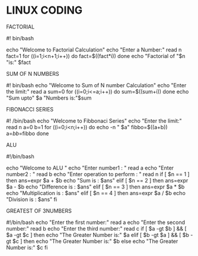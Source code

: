 # LINUX CODING
FACTORIAL 

#! bin/bash 

echo "Welcome to Factorial Calculation"
echo "Enter a Number:"
read n
fact=1
for ((i=1;i<n+1;i++))
do
fact=$((fact*i))
done
echo "Factorial of "$n "is:" $fact

SUM OF N NUMBERS

 #! bin/bash
echo "Welcome to Sum of N number Calculation"
echo "Enter the limit:"
read a
sum=0
for ((i=0;i<=a;i++))
do
sum=$((sum+i))
done
echo "Sum upto" $a "Numbers is:"$sum

FIBONACCI SERIES 

#! /bin/bash
echo "Welcome to Fibbonaci Series"
echo "Enter the limit:"
read n
a=0
b=1
for ((i=0;i<n;i++))
do
echo -n " $a"
fibbo=$((a+b))
a=$b
b=$fibbo
done

ALU

#!/bin/bash

echo "Welcome to ALU "
echo "Enter number1 : "
read a
echo "Enter number2 : "
read b
echo "Enter operation to perform : "
read n
if [ $n == 1 ]
then
ans=expr $a + $b
echo "Sum is : $ans"
elif [ $n == 2 ]
then
ans=expr $a - $b
echo "Difference is : $ans"
elif [ $n == 3 ]
then
ans=expr $a \* $b
echo "Multiplication is : $ans"
elif [ $n == 4 ]
then
ans=expr $a / $b
echo "Division is : $ans"
fi

GREATEST OF 3NUMBERS 

#!/bin/bash
echo "Enter the first number:"
read a
echo "Enter the second number:"
read b
echo "Enter the third number:"
read c
if [ $a -gt $b ] && [ $a -gt $c ]
then
echo "The Greater Number is:" $a
elif [ $b -gt $a ] && [ $b -gt $c ]
then
echo "The Greater Number is:" $b
else
echo "The Greater Number is:" $c
fi
